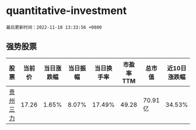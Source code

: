 # quantitative-investment

`最后更新时间：2022-11-18 13:33:56 +0800`

## 强势股票

|股票|当前价|当日涨跌幅|当日振幅|当日换手率|市盈率TTM|总市值|近10日涨跌幅|
|----|----|----|----|----|----|----|----|
|[贵州三力](https://xueqiu.com/S/SH603439)|17.26|1.65%|8.07%|17.49%|49.28|70.91亿|34.53%|
